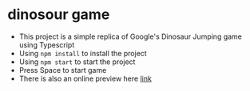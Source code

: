 # dinosour game
- This project is a simple replica of Google's Dinosaur Jumping game using Typescript
- Using `npm install` to install the project
- Using `npm start` to start the project
- Press Space to start game
- There is also an online preview here [link](https://bqf4xd.sse.codesandbox.io/)
